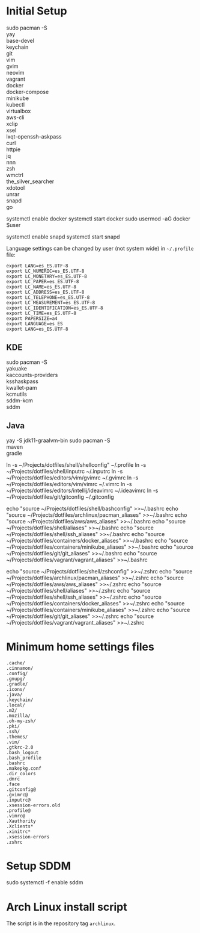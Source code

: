 
# Initial Setup

sudo pacman -S \
  yay \
  base-devel \
  keychain \
  git \
  vim \
  gvim \
  neovim \
  vagrant \
  docker \
  docker-compose \
  minikube \
  kubectl \
  virtualbox \
  aws-cli \
  xclip \
  xsel \
  lxqt-openssh-askpass \
  curl \
  httpie \
  jq \
  nnn \
  zsh \
  wmctrl \
  the_silver_searcher \
  xdotool \
  unrar \
  snapd \
  go

systemctl enable docker
systemctl start docker
sudo usermod -aG docker $user

systemctl enable snapd
systemctl start snapd

Language settings can be changed by user (not system wide) in `~/.profile` file:

```
export LANG=es_ES.UTF-8
export LC_NUMERIC=es_ES.UTF-8
export LC_MONETARY=es_ES.UTF-8
export LC_PAPER=es_ES.UTF-8
export LC_NAME=es_ES.UTF-8
export LC_ADDRESS=es_ES.UTF-8
export LC_TELEPHONE=es_ES.UTF-8
export LC_MEASUREMENT=es_ES.UTF-8
export LC_IDENTIFICATION=es_ES.UTF-8
export LC_TIME=es_ES.UTF-8
export PAPERSIZE=a4
export LANGUAGE=es_ES
export LANG=es_ES.UTF-8
```

## KDE
sudo pacman -S \
  yakuake \
  kaccounts-providers \
  ksshaskpass \
  kwallet-pam \
  kcmutils \
  sddm-kcm \
  sddm

## Java
yay -S jdk11-graalvm-bin
sudo pacman -S \
  maven \
  gradle

ln -s ~/Projects/dotfiles/shell/shellconfig" ~/.profile
ln -s ~/Projects/dotfiles/shell/inputrc ~/.inputrc
ln -s ~/Projects/dotfiles/editors/vim/gvimrc ~/.gvimrc
ln -s ~/Projects/dotfiles/editors/vim/vimrc ~/.vimrc
ln -s ~/Projects/dotfiles/editors/intellij/ideavimrc ~/.ideavimrc
ln -s ~/Projects/dotfiles/git/gitconfig ~/.gitconfig

echo "source ~/Projects/dotfiles/shell/bashconfig" >>~/.bashrc
echo "source ~/Projects/dotfiles/archlinux/pacman_aliases" >>~/.bashrc
echo "source ~/Projects/dotfiles/aws/aws_aliases" >>~/.bashrc
echo "source ~/Projects/dotfiles/shell/aliases" >>~/.bashrc
echo "source ~/Projects/dotfiles/shell/ssh_aliases" >>~/.bashrc
echo "source ~/Projects/dotfiles/containers/docker_aliases" >>~/.bashrc
echo "source ~/Projects/dotfiles/containers/minikube_aliases" >>~/.bashrc
echo "source ~/Projects/dotfiles/git/git_aliases" >>~/.bashrc
echo "source ~/Projects/dotfiles/vagrant/vagrant_aliases" >>~/.bashrc

echo "source ~/Projects/dotfiles/shell/zshconfig" >>~/.zshrc
echo "source ~/Projects/dotfiles/archlinux/pacman_aliases" >>~/.zshrc
echo "source ~/Projects/dotfiles/aws/aws_aliases" >>~/.zshrc
echo "source ~/Projects/dotfiles/shell/aliases" >>~/.zshrc
echo "source ~/Projects/dotfiles/shell/ssh_aliases" >>~/.zshrc
echo "source ~/Projects/dotfiles/containers/docker_aliases" >>~/.zshrc
echo "source ~/Projects/dotfiles/containers/minikube_aliases" >>~/.zshrc
echo "source ~/Projects/dotfiles/git/git_aliases" >>~/.zshrc
echo "source ~/Projects/dotfiles/vagrant/vagrant_aliases" >>~/.zshrc

# Minimum home settings files

```
.cache/
.cinnamon/
.config/
.gnupg/
.gradle/
.icons/
.java/
.keychain/
.local/
.m2/
.mozilla/
.oh-my-zsh/
.pki/
.ssh/
.themes/
.vim/
.gtkrc-2.0
.bash_logout
.bash_profile
.bashrc
.makepkg.conf
.dir_colors
.dmrc
.face
.gitconfig@
.gvimrc@
.inputrc@
.xsession-errors.old
.profile@
.vimrc@
.Xauthority
.Xclients*
.xinitrc*
.xsession-errors
.zshrc
```

# Setup SDDM

sudo systemctl -f enable sddm

# Arch Linux install script

The script is in the repository tag `archlinux`.
